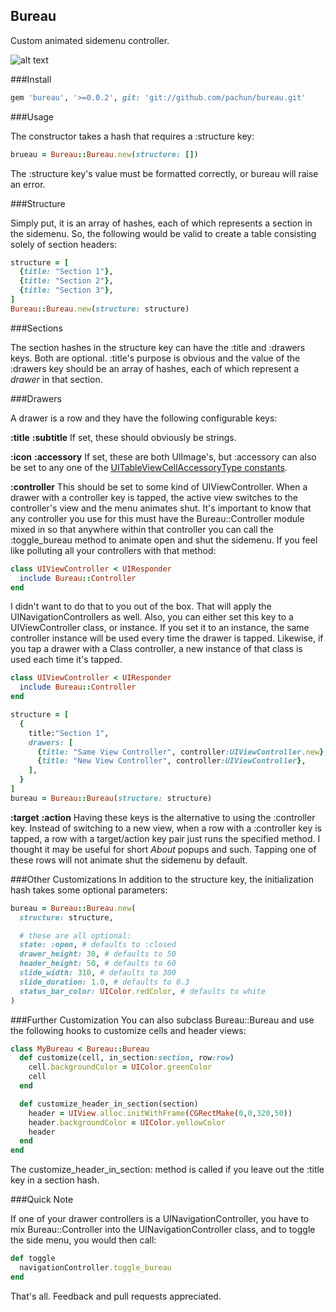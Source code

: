Bureau
-
Custom animated sidemenu controller.

![alt text](http://i.imgur.com/uUWU1F7.png "Bureau!")

###Install

```ruby
gem 'bureau', '>=0.0.2', git: 'git://github.com/pachun/bureau.git'
```

###Usage

The constructor takes a hash that requires a :structure key:
```ruby
brueau = Bureau::Bureau.new(structure: [])
```
The :structure key's value must be formatted correctly, or bureau will raise an error.

###Structure

Simply put, it is an array of hashes, each of which represents a section in the sidemenu. So, the following would be valid to create a table consisting solely of section headers:
```ruby
structure = [
  {title: "Section 1"},
  {title: "Section 2"},
  {title: "Section 3"},
]
Bureau::Bureau.new(structure: structure)
```

###Sections

The section hashes in the structure key can have the :title and :drawers keys. Both are optional. :title's purpose is obvious and the value of the :drawers key should be an array of hashes, each of which represent a *drawer* in that section.

###Drawers

A drawer is a row and they have the following configurable keys:

__:title__
__:subtitle__
If set, these should obviously be strings.

__:icon__
__:accessory__
If set, these are both UIImage's, but :accessory can also be set to any one of the [UITableViewCellAccessoryType constants](https://developer.apple.com/library/ios/documentation/uikit/reference/UITableViewCell_Class/Reference/Reference.html#//apple_ref/doc/c_ref/UITableViewCellAccessoryType).

__:controller__
This should be set to some kind of UIViewController. When a drawer with a controller key is tapped, the active view switches to the controller's view and the menu animates shut.
It's important to know that any controller you use for this must have the Bureau::Controller module mixed in so that anywhere within that controller you can call the :toggle_bureau method to animate open and shut the sidemenu. If you feel like polluting all your controllers with that method:
```ruby
class UIViewController < UIResponder
  include Bureau::Controller
end
```
I didn't want to do that to you out of the box. That will apply the UINavigationControllers as well.
Also, you can either set this key to a UIViewController class, or instance. If you set it to an instance, the same controller instance will be used every time the drawer is tapped. Likewise, if you tap a drawer with a Class controller, a new instance of that class is used each time it's tapped.
```ruby
class UIViewController < UIResponder
  include Bureau::Controller
end

structure = [
  {
    title:"Section 1",
    drawers: [
      {title: "Same View Controller", controller:UIViewController.new},
      {title: "New View Controller", controller:UIViewController},
    ],
  }
]
bureau = Bureau::Bureau(structure: structure)
```

__:target__
__:action__
Having these keys is the alternative to using the :controller key. Instead of switching to a new view, when a row with a :controller key is tapped, a row with a target/action key pair just runs the specified method. I thought it may be useful for short *About* popups and such. Tapping one of these rows will not animate shut the sidemenu by default.

###Other Customizations
In addition to the structure key, the initialization hash takes some optional parameters:
```ruby
bureau = Bureau::Bureau.new(
  structure: structure,

  # these are all optional:
  state: :open, # defaults to :closed
  drawer_height: 30, # defaults to 50
  header_height: 50, # defaults to 60
  slide_width: 310, # defaults to 300
  slide_duration: 1.0, # defaults to 0.3
  status_bar_color: UIColor.redColor, # defaults to white
)
```

###Further Customization
You can also subclass Bureau::Bureau and use the following hooks to customize
cells and header views:
```ruby
class MyBureau < Bureau::Bureau
  def customize(cell, in_section:section, row:row)
    cell.backgroundColor = UIColor.greenColor
    cell
  end

  def customize_header_in_section(section)
    header = UIView.alloc.initWithFrame(CGRectMake(0,0,320,50))
    header.backgroundColor = UIColor.yellowColor
    header
  end
end
```
The customize_header_in_section: method is called if you leave out the :title
key in a section hash.

###Quick Note

If one of your drawer controllers is a UINavigationController, you have to mix Bureau::Controller into the UINavigationController class, and to toggle the side menu, you would then call:
```ruby
def toggle
  navigationController.toggle_bureau
end
```

That's all. Feedback and pull requests appreciated.